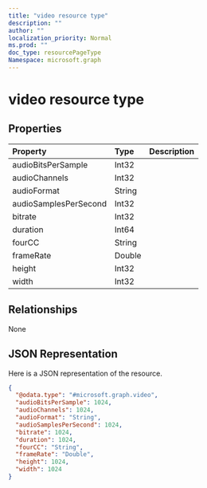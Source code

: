 ```yaml
---
title: "video resource type"
description: ""
author: ""
localization_priority: Normal
ms.prod: ""
doc_type: resourcePageType
Namespace: microsoft.graph
---
```



# video resource type



## Properties
|Property|Type|Description|
|:---|:---|:---|
|audioBitsPerSample|Int32||
|audioChannels|Int32||
|audioFormat|String||
|audioSamplesPerSecond|Int32||
|bitrate|Int32||
|duration|Int64||
|fourCC|String||
|frameRate|Double||
|height|Int32||
|width|Int32||

## Relationships
None

## JSON Representation
Here is a JSON representation of the resource.
<!-- {
  "blockType": "resource",
  "@odata.type": "microsoft.graph.video"
}
-->
``` json
{
  "@odata.type": "#microsoft.graph.video",
  "audioBitsPerSample": 1024,
  "audioChannels": 1024,
  "audioFormat": "String",
  "audioSamplesPerSecond": 1024,
  "bitrate": 1024,
  "duration": 1024,
  "fourCC": "String",
  "frameRate": "Double",
  "height": 1024,
  "width": 1024
}
```

